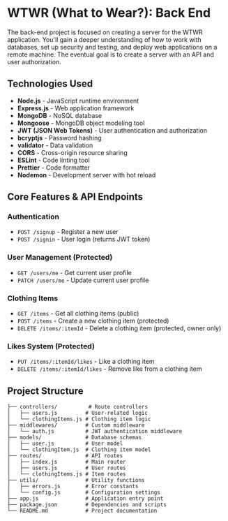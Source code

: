 # WTWR (What to Wear?): Back End

The back-end project is focused on creating a server for the WTWR application. You'll gain a deeper understanding of how to work with databases, set up security and testing, and deploy web applications on a remote machine. The eventual goal is to create a server with an API and user authorization.

## Technologies Used

- **Node.js** - JavaScript runtime environment
- **Express.js** - Web application framework
- **MongoDB** - NoSQL database
- **Mongoose** - MongoDB object modeling tool
- **JWT (JSON Web Tokens)** - User authentication and authorization
- **bcryptjs** - Password hashing
- **validator** - Data validation
- **CORS** - Cross-origin resource sharing
- **ESLint** - Code linting tool
- **Prettier** - Code formatter
- **Nodemon** - Development server with hot reload

## Core Features & API Endpoints

### Authentication
- `POST /signup` - Register a new user
- `POST /signin` - User login (returns JWT token)

### User Management (Protected)
- `GET /users/me` - Get current user profile
- `PATCH /users/me` - Update current user profile

### Clothing Items
- `GET /items` - Get all clothing items (public)
- `POST /items` - Create a new clothing item (protected)
- `DELETE /items/:itemId` - Delete a clothing item (protected, owner only)

### Likes System (Protected)
- `PUT /items/:itemId/likes` - Like a clothing item
- `DELETE /items/:itemId/likes` - Remove like from a clothing item

## Project Structure
```
├── controllers/          # Route controllers
│   ├── users.js         # User-related logic
│   └── clothingItems.js # Clothing item logic
├── middlewares/         # Custom middleware
│   └── auth.js          # JWT authentication middleware
├── models/              # Database schemas
│   ├── user.js          # User model
│   └── clothingItem.js  # Clothing item model
├── routes/              # API routes
│   ├── index.js         # Main router
│   ├── users.js         # User routes
│   └── clothingItems.js # Item routes
├── utils/               # Utility functions
│   ├── errors.js        # Error constants
│   └── config.js        # Configuration settings
├── app.js               # Application entry point
├── package.json         # Dependencies and scripts
└── README.md            # Project documentation
